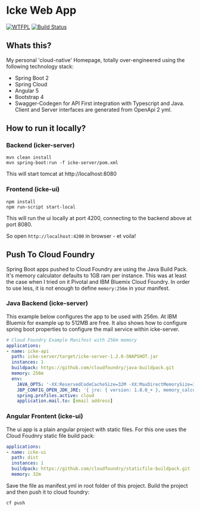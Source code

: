 # Icke Web App

[![WTFPL](https://img.shields.io/badge/license-WTFPL-blue.svg)](http://www.wtfpl.net/txt/copying)
[![Build Status](https://travis-ci.org/fischermatte/icke.svg?branch=develop)](https://travis-ci.org/fischermatte/icke) 

## Whats this?

My personal 'cloud-native' Homepage, totally over-engineered using the following technology stack:

- Spring Boot 2
- Spring Cloud
- Angular 5
- Bootstrap 4 
- Swagger-Codegen for API First integration with Typescript and Java. Client and Server interfaces are generated from OpenApi 2 yml.

## How to run it locally?

### Backend (icker-server)

    mvn clean install
    mvn spring-boot:run -f icke-server/pom.xml
    
This will start tomcat at http://localhost:8080
    
### Frontend (icke-ui)

    npm install
    npm run-script start-local
    
This will run the ui locally at port 4200, connecting to the backend above at port 8080. 

So open `http://localhost:4200` in browser - et voila!

## Push To Cloud Foundry

Spring Boot apps pushed to Cloud Foundry are using the Java Build
Pack. It's memory calculator defaults to 1GB ram per instance. This was at 
least the case when I tried on it Pivotal and IBM Bluemix Cloud Foundry. In order 
to use less, it is not enough to define `memory:256m` in your manifest.  

### Java Backend (icke-server)

This example below configures the app to be used with 256m. At IBM Bluemix for example up
to 512MB are free. It also shows how to configure spring boot properties to configure
the mail service within icke-server.

```yml
# Cloud Foundry Example Manifest with 256m memory
applications:
- name: icke-api
  path: icke-server/target/icke-server-1.2.0-SNAPSHOT.jar
  instances: 1
  buildpack: https://github.com/cloudfoundry/java-buildpack.git
  memory: 256m
  env:
    JAVA_OPTS: '-XX:ReservedCodeCacheSize=32M -XX:MaxDirectMemorySize=32M'
    JBP_CONFIG_OPEN_JDK_JRE: '{ jre: { version: 1.8.0_+ }, memory_calculator: { stack_threads: 30 } }'
    spring.profiles.active: cloud
    application.mail.to: [email address]
```

### Angular Frontent (icke-ui)
The ui app is a plain angular project with static files. For this one uses the Cloud Foudnry static file build pack:

```yml
applications:
- name: icke-ui
  path: dist
  instances: 1
  buildpack: https://github.com/cloudfoundry/staticfile-buildpack.git
  memory: 32m

```

Save the file as manifest.yml in root folder of this project. Build the project and then push it
to cloud foundry:

    cf push
    
    